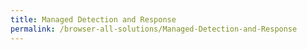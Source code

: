 ```yaml
---
title: Managed Detection and Response
permalink: /browser-all-solutions/Managed-Detection-and-Response
---
```


